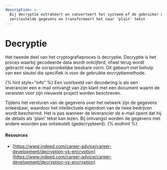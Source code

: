 ```yaml
---
description: >-
  Bij decryptie extraheert en converteert het systeem of de gebruiker de
  versleutelde gegevens en transformeert het naar 'plain' tekst
---
```


# Decryptie

Het tweede deel van het cryptografieproces is decryptie. Decryptie is het proces waarbij gecodeerde data wordt ontcijferd, ofwel terug wordt gebracht naar de oorspronkelijke leesbare vorm. Dit gebeurt met behulp van een sleutel die specifiek is voor de gebruikte encryptiemethode.

{% hint style="info" %}
Een voorbeeld van decodering is als een leverancier een e-mail ontvangt van zijn klant met een document waarin de vereisten voor zijn nieuwste project worden beschreven.

&#x20;Tijdens het versturen van de gegevens over het netwerk zijn de gegevens onleesbaar, waardoor het intellectuele eigendom van de twee bedrijven wordt beschermd. Het is pas wanneer de leverancier de e-mail opent dat hij de details als 'plain' tekst kan lezen. Bij ontvangst worden de gegevens met andere woorden pas ontsleutelt (gedecrypteerd).
{% endhint %}

#### Resources

* [https://www.indeed.com/career-advice/career-development/decryption-vs-encryption](https://www.indeed.com/career-advice/career-development/decryption-vs-encryption)
